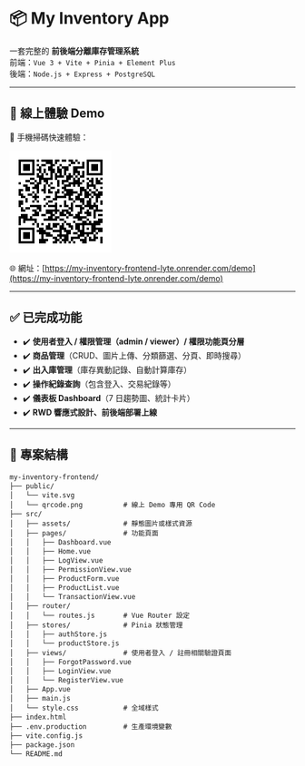 # 📦 My Inventory App

一套完整的 **前後端分離庫存管理系統**  
前端：`Vue 3 + Vite + Pinia + Element Plus`  
後端：`Node.js + Express + PostgreSQL`

---

## 🔗 線上體驗 Demo

📱 手機掃碼快速體驗：

<img src="./public/qrcode.png" width="180" />

🌐 網址：[https://my-inventory-frontend-lyte.onrender.com/demo](https://my-inventory-frontend-lyte.onrender.com/demo)

---

## ✅ 已完成功能

- ✔️ **使用者登入 / 權限管理（admin / viewer）/ 權限功能頁分層**
- ✔️ **商品管理**（CRUD、圖片上傳、分類篩選、分頁、即時搜尋）
- ✔️ **出入庫管理**（庫存異動記錄、自動計算庫存）
- ✔️ **操作紀錄查詢**（包含登入、交易紀錄等）
- ✔️ **儀表板 Dashboard**（7 日趨勢圖、統計卡片）
- ✔️ **RWD 響應式設計、前後端部署上線**

---

## 🧱 專案結構

```
my-inventory-frontend/
├── public/
│   └── vite.svg
│   └── qrcode.png          # 線上 Demo 專用 QR Code
├── src/
│   ├── assets/             # 靜態圖片或樣式資源
│   ├── pages/              # 功能頁面
│   │   ├── Dashboard.vue
│   │   ├── Home.vue
│   │   ├── LogView.vue
│   │   ├── PermissionView.vue
│   │   ├── ProductForm.vue
│   │   ├── ProductList.vue
│   │   └── TransactionView.vue
│   ├── router/
│   │   └── routes.js       # Vue Router 設定
│   ├── stores/             # Pinia 狀態管理
│   │   ├── authStore.js
│   │   └── productStore.js
│   ├── views/              # 使用者登入 / 註冊相關驗證頁面
│   │   ├── ForgotPassword.vue
│   │   ├── LoginView.vue
│   │   └── RegisterView.vue
│   ├── App.vue
│   ├── main.js
│   └── style.css           # 全域樣式
├── index.html
├── .env.production         # 生產環境變數
├── vite.config.js
├── package.json
└── README.md
```

